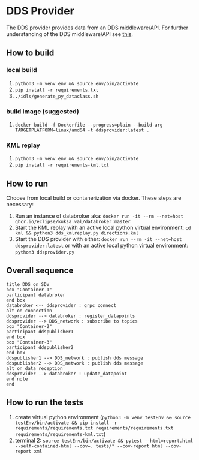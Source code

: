 # DDS Provider

The DDS provider provides data from an DDS middleware/API. For further understanding of the DDS middleware/API see [this](https://www.dds-foundation.org/what-is-dds-3/).

## How to build

### local build

1. `python3 -m venv env && source env/bin/activate`
2. `pip install -r requirements.txt`
3. `./idls/generate_py_dataclass.sh`

### build image (suggested)

1. `docker build -f Dockerfile --progress=plain --build-arg TARGETPLATFORM=linux/amd64 -t ddsprovider:latest .`

### KML replay

1. `python3 -m venv env && source env/bin/activate`
2. `pip install -r requirements-kml.txt`

## How to run

Choose from local build or contanerization via docker.
These steps are necessary:

1. Run an instance of databroker aka: `docker run -it --rm --net=host ghcr.io/eclipse/kuksa.val/databroker:master`
2. Start the KML replay with an active local python virtual environment: `cd kml && python3 dds_kmlreplay.py directions.kml`
3. Start the DDS provider with either: `docker run --rm -it --net=host ddsprovider:latest` or with an active local python virtual environment: `python3 ddsprovider.py`

## Overall sequence

```mermaid
title DDS on SDV
box "Container-1"
participant databroker
end box
databroker <-- ddsprovider : grpc_connect
alt on connection
ddsprovider --> databroker : register_datapoints
ddsprovider --> DDS_network : subscribe to topics
box "Container-2"
participant ddspublisher1
end box
box "Container-3"
participant ddspublisher2
end box
ddspublisher1 --> DDS_network : publish dds message
ddspublisher2 --> DDS_network : publish dds message
alt on data reception
ddsprovider --> databroker : update_datapoint
end note
end
```

## How to run the tests

1. create virtual python environment (`python3 -m venv testEnv && source testEnv/bin/activate && pip install -r requirements/requirements.txt requirements/requirements.txt requirements/requirements-kml.txt`)
2. terminal 2: `source testEnv/bin/activate && pytest --html=report.html --self-contained-html --cov=. tests/* --cov-report html --cov-report xml`
